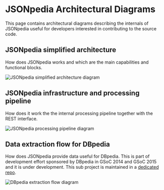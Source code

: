 # JSONpedia Architectural Diagrams

This page contains architectural diagrams describing the internals of JSONpedia useful for developers interested in contributing to the source code. 

## JSONpedia simplified architecture

How does JSONpedia works and which are the main capabilities and functional blocks.

![JSONpedia simplified architecture diagram](/hardest/jsonpedia/raw/HEAD/docs/simplified-architecture.png "Simplified architecture")

## JSONpedia infrastructure and processing pipeline

How does it work the the internal processing pipeline together with the REST interface.

![JSONpedia processing pipeline diagram](/hardest/jsonpedia/raw/HEAD/docs/processing-pipeline.png "JSONpedia processing pipeline")

## Data extraction flow for DBpedia

How does JSONpedia provide data useful for DBpedia.
This is part of development effort sponsored by DBpedia in GSoC 2014 and GSoC 2015 and it is under development.
This sub project is maintained in a [dedicated repo](https://github.com/dbpedia/jsonpedia-extractor).

![DBpedia extraction flow diagram](/hardest/jsonpedia/raw/HEAD/docs/dbpedia-extractor-flow.png "DBpedia extraction flow")
